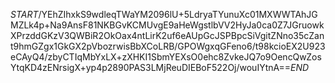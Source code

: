 $START$/YEhZIhxkS9wdleqTWaYM2096lU+5LdryaTYunuXc01MXWWTAhJGMZLk4p+Na9AnsF81NKBGvKCMUvgE9aHeWgstlbVV2HyJa0ca0Z7JGruowkXPrzddGKzV3QWBiR2OkOax4ntLirK2uf6eAUpGcJSPBpcSiVgitZNno35cZant9hmGZgx1GkGX2pVbozrwisBbXCoLRB/GPOWgxqGFeno6/t98kcioEX2U923eCAyQ4/zbyCTIqMbYxLX+zXHKI1SbmYEXsO0ehc8ZvkeJQ7o9OencQwZosYtqKD4zENrsigX+yp4p2890PAS3LMjReuDIEBoF522Oj/wouIYtnA==$END$